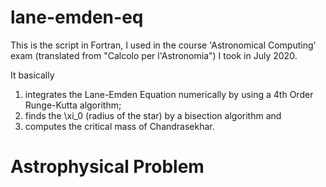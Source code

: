 # lane-emden-eq

This is the script in Fortran, I used in the course 'Astronomical Computing' exam (translated from "Calcolo per l'Astronomia") I took in July 2020.

It basically 

  1. integrates the Lane-Emden Equation numerically by using a 4th Order Runge-Kutta algorithm;
  2. finds the \xi_0 (radius of the star) by a bisection algorithm and
  3. computes the critical mass of Chandrasekhar.
 
# Astrophysical Problem

